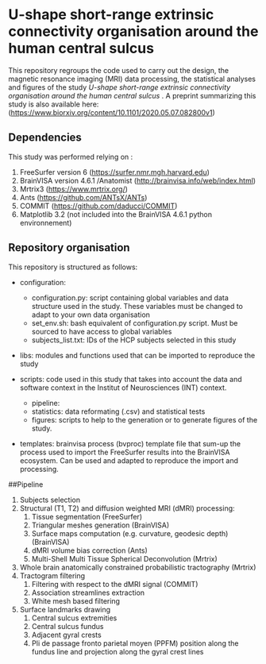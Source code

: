 # U-shape short-range extrinsic connectivity organisation around the human central sulcus

This repository regroups the code used to carry out the design, the magnetic resonance imaging (MRI) data processing, the statistical analyses and  figures of the study *U-shape short-range extrinsic connectivity organisation around the human central sulcus*
. A preprint  summarizing this study is also available here: (https://www.biorxiv.org/content/10.1101/2020.05.07.082800v1)

## Dependencies
This study was performed relying on :
   1. FreeSurfer version 6 (https://surfer.nmr.mgh.harvard.edu)
   2. BrainVISA version 4.6.1 /Anatomist (http://brainvisa.info/web/index.html) 
   3. Mrtrix3 (https://www.mrtrix.org/)
   4. Ants (https://github.com/ANTsX/ANTs)
   5. COMMIT (https://github.com/daducci/COMMIT)
   6. Matplotlib 3.2 (not included into the BrainVISA 4.6.1 python environnement)
    

## Repository organisation
This repository is structured as follows:

+ configuration: 
    + configuration.py: script containing global variables and data structure used in the study. These variables must be changed to adapt to your own data organisation
    + set_env.sh: bash equivalent of configuration.py script. Must be sourced to have access to global variables
    + subjects_list.txt: IDs of the HCP subjects selected in this study

+ libs: modules and functions used that can be imported to reproduce the study 
+ scripts: code used in this study  that takes into account the data and software context in the Institut of Neurosciences (INT)
context.
    + pipeline: 
    + statistics: data reformating (.csv) and statistical tests
    + figures: scripts to help to the generation or to generate figures of the study.
+ templates: brainvisa process (bvproc) template file that sum-up the process used to import the FreeSurfer results into the BrainVISA ecosystem. Can be used and adapted to reproduce the import and processing.

 
##Pipeline 
    
   1. Subjects selection 
   2. Structural (T1, T2) and diffusion weighted MRI (dMRI) processing:
        1. Tissue segmentation (FreeSurfer)
        2. Triangular meshes generation (BrainVISA)
        3. Surface maps computation (e.g. curvature, geodesic depth) (BrainVISA)
        4. dMRI volume bias correction (Ants)
        5. Multi-Shell Multi Tissue Spherical Deconvolution (Mrtrix)
   3. Whole brain anatomically constrained probabilistic tractography (Mrtrix)
   4. Tractogram filtering
        1. Filtering with respect to the dMRI signal (COMMIT)
        2. Association streamlines extraction
        3. White mesh based filtering
   5. Surface landmarks drawing
        1. Central sulcus extremities
        2. Central sulcus fundus
        3. Adjacent gyral crests
        4. Pli de passage fronto parietal moyen (PPFM) position along the fundus line and projection along the gyral crest lines
        